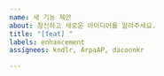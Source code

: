 ```yaml
---
name: 새 기능 제안
about: 참신하고 새로운 아이디어를 알려주세요.
title: "[feat] "
labels: enhancement
assignees: kndlr, ArpaAP, dacoonkr

---
```



